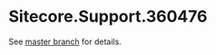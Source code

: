 # Sitecore.Support.360476

See [master branch](https://github.com/sitecoresupport/Sitecore.Support.360476) for details.